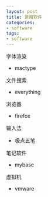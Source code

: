```yaml
---
layout: post
title: 常用软件
categories:
- software
tags:
- software
---
```


字体渲染

- mactype

文件搜索

- everything

浏览器

- firefox

输入法

- 极点五笔

笔记软件

- mybase

虚拟机

- vmware